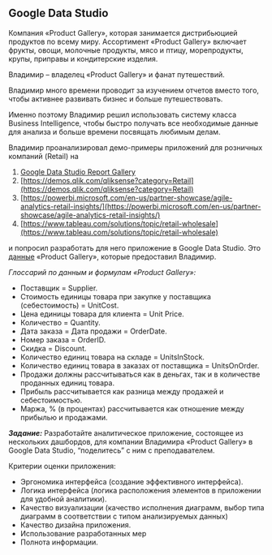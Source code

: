 ## Google Data Studio

Компания «Product Gallery», которая занимается дистрибьюцией продуктов по всему миру. Ассортимент «Product Gallery» включает фрукты, овощи, молочные продукты, мясо и птицу, морепродукты, крупы, приправы и кондитерские изделия.

Владимир – владелец «Product Gallery» и фанат путешествий.

Владимир много времени проводит за изучением отчетов вместо того, чтобы активнее развивать бизнес и больше путешествовать.

Именно поэтому Владимир решил использовать систему класса Business Intelligence, чтобы быстро получать все необходимые данные для анализа и больше времени посвящать любимым делам.

Владимир проанализировал демо-примеры приложений для розничных компаний (Retail) на
1. [Google Data Studio Report Gallery](https://datastudio.google.com/gallery)
2. [https://demos.qlik.com/qliksense?category=Retail](https://demos.qlik.com/qliksense?category=Retail)
3. [https://powerbi.microsoft.com/en-us/partner-showcase/agile-analytics-retail-insights/](https://powerbi.microsoft.com/en-us/partner-showcase/agile-analytics-retail-insights/)
4. [https://www.tableau.com/solutions/topic/retail-wholesale](https://www.tableau.com/solutions/topic/retail-wholesale)

и попросил разработать для него приложение в Google Data Studio. Это [данные](https://github.com/AlfiyaNuri/projects2021/blob/main/m1/Product%20Gallery.xlsx) «Product Gallery», которые предоставил Владимир.

*Глоссарий по данным и формулам «Product Gallery»:*
+ Поставщик = Supplier.
+ Стоимость единицы товара при закупке у поставщика (себестоимость) = UnitCost.
+ Цена единицы товара для клиента = Unit Price.
+ Количество = Quantity.
+ Дата заказа = Дата продажи = OrderDate.
+ Номер заказа = OrderID.
+ Скидка = Discount.
+ Количество единиц товара на складе = UnitsInStock.
+ Количество единиц товара в заказах от поставщика = UnitsOnOrder.
+ Продажи должны рассчитываться как в деньгах, так и в количестве проданных единиц товара.
+ Прибыль рассчитывается как разница между продажей и себестоимостью.
+ Маржа, % (в процентах) рассчитывается как отношение между прибылью и продажами.

***Задание:***
Разработайте аналитическое приложение, состоящее из нескольких дашбордов, для компании Владимира «Product Gallery» в Google Data Studio, “поделитесь” с ним с преподавателем.

Критерии оценки приложения:
* Эргономика интерфейса (создание эффективного интерфейса).
* Логика интерфейса (логика расположения элементов в приложении для удобной аналитики).
* Качество визуализации (качество исполнения диаграмм, выбор типа диаграмм в соответствии с типом анализируемых данных)
* Качество дизайна приложения.
* Использование разработанных мер
* Полнота информации.

